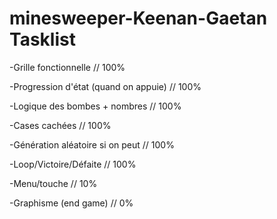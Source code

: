 # minesweeper-Keenan-Gaetan Tasklist
-Grille fonctionnelle // 100%

-Progression d'état (quand on appuie) // 100%

-Logique des bombes + nombres // 100%

-Cases cachées // 100%

-Génération aléatoire si on peut // 100%

-Loop/Victoire/Défaite // 100%

-Menu/touche // 10%

-Graphisme (end game) // 0%
